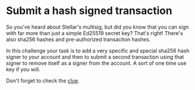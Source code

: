 # Submit a hash signed transaction
So you've heard about Stellar's multisig, but did you know that you can sign with far more than just a simple Ed25519 secret key? That's right! There's also sha256 hashes and pre-authorized transaction hashes.

In this challenge your task is to add a very specific and special sha256 hash signer to your account and then to submit a second transaction using that signer to remove itself as a signer from the account. A sort of one time use key if you will.

Don't forget to check the [clue](https://horizon.stellar.org/transactions/3b00ce719e8c4f4d2218944fd60a78d2da83356f55c38ab733e0a46e386e25df/operations).
